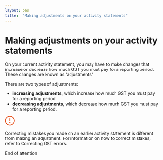 ```yaml
---
layout: bas
title:  "Making adjustments on your activity statements"
---
```


<h1>Making adjustments on your activity statements</h1>
<p>On your current activity statement, you may have to make changes that increase or decrease how much GST you must pay for a reporting period. These changes are known as 'adjustments'.</p>
<p>There are two types of adjustments:</p>
<ul>
<li><strong>increasing adjustments</strong>, which increase how much GST you must pay for a reporting period</li>
<li><strong>decreasing adjustments</strong>, which decrease how much GST you must pay for a reporting period.</li>
</ul>
<div class="attention"><img src="images/attention.png" alt="Attention" class="icon"><p>Correcting mistakes you made on an earlier activity statement is different from making an adjustment. For information on how to correct mistakes, refer to Correcting GST errors.</p>
<span class="visuallyHidden">End of attention</span></div>
